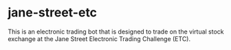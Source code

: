 # jane-street-etc

This is an electronic trading bot that is designed to trade on the virtual stock exchange at the Jane Street Electronic Trading Challenge (ETC).
